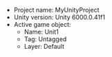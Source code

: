 <!-- UNITY CODE ASSIST INSTRUCTIONS START -->
- Project name: MyUnityProject
- Unity version: Unity 6000.0.41f1
- Active game object:
  - Name: Unit1
  - Tag: Untagged
  - Layer: Default
<!-- UNITY CODE ASSIST INSTRUCTIONS END -->